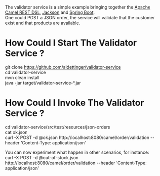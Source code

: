 The validator service is a simple example bringing together the [Apache Camel REST DSL](https://github.com/apache/camel/blob/master/camel-core/src/main/docs/rest-dsl.adoc), [Jackson](https://github.com/FasterXML/jackson-core) and [Spring Boot](https://projects.spring.io/spring-boot/).  
One could POST a JSON order, the service will validate that the customer exist and that products are available.

# How Could I Start The Validator Service ?
git clone https://github.com/aldettinger/validator-service  
cd validator-service  
mvn clean install  
java -jar target/validator-service-*.jar  

# How Could I Invoke The Validator Service ?

cd validator-service/src/test/resources/json-orders  
cat ok.json  
curl -X POST -d @ok.json http://localhost:8080/camel/order/validation --header 'Content-Type: application/json'  
  
You can now experiment what happen in other scenarios, for instance:  
curl -X POST -d @out-of-stock.json http://localhost:8080/camel/order/validation --header 'Content-Type: application/json'  
